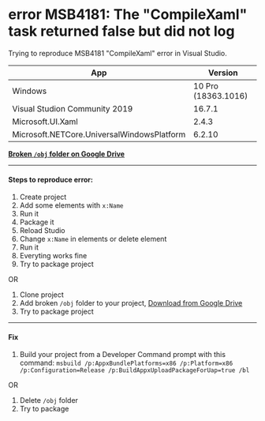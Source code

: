 # error MSB4181: The "CompileXaml" task returned false but did not log
Trying to reproduce MSB4181 "CompileXaml" error in Visual Studio.

 App                                       | Version
-------------------------------------------|---------------------
Windows                                    | 10 Pro (18363.1016) 
Visual Studion Community 2019              | 16.7.1
Microsoft.UI.Xaml                          | 2.4.3
Microsoft.NETCore.UniversalWindowsPlatform | 6.2.10

**[Broken `/obj` folder on Google Drive](https://drive.google.com/file/d/1jFlb95YUqrqg97Fg65MIhsDqzUO-6n3m/view?usp=sharing)**

---

#### Steps to reproduce error:
1. Create project
1. Add some elements with `x:Name`
1. Run it
1. Package it
1. Reload Studio
1. Change `x:Name` in elements or delete element
1. Run it
1. Everyting works  fine
1. Try to package project

OR

1. Clone project
1. Add broken `/obj` folder to your project, [Download from Google Drive](https://drive.google.com/file/d/1jFlb95YUqrqg97Fg65MIhsDqzUO-6n3m/view?usp=sharing)
1. Try to package project

---

#### Fix
1. Build your project from a Developer Command prompt with this command: `msbuild /p:AppxBundlePlatforms=x86 /p:Platform=x86 /p:Configuration=Release /p:BuildAppxUploadPackageForUap=true /bl`

OR

1. Delete `/obj` folder
1. Try to package
